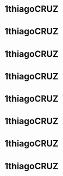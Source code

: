 # 1thiagoCRUZ
# 1thiagoCRUZ
# 1thiagoCRUZ
# 1thiagoCRUZ
# 1thiagoCRUZ
# 1thiagoCRUZ
# 1thiagoCRUZ
# 1thiagoCRUZ
